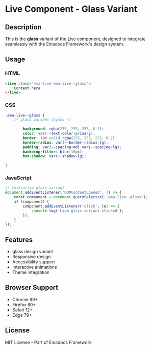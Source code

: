 # Live Component - Glass Variant

## Description
This is the **glass** variant of the Live component, designed to integrate seamlessly with the Emadocs Framework's design system.

## Usage

### HTML
```html
<live class="ema-live ema-live--glass">
    Content here
</live>
```

### CSS
```css
.ema-live--glass {
    /* glass variant styles */
    
        background: rgba(255, 255, 255, 0.1);
        color: var(--text-color-primary);
        border: 1px solid rgba(255, 255, 255, 0.2);
        border-radius: var(--border-radius-lg);
        padding: var(--spacing-md) var(--spacing-lg);
        backdrop-filter: blur(10px);
        box-shadow: var(--shadow-lg);
    
}
```

### JavaScript
```javascript
// Initialize glass variant
document.addEventListener('DOMContentLoaded', () => {
    const component = document.querySelector('.ema-live--glass');
    if (component) {
        component.addEventListener('click', (e) => {
            console.log('Live glass variant clicked');
        });
    }
});
```

## Features
- glass design variant
- Responsive design
- Accessibility support
- Interactive animations
- Theme integration

## Browser Support
- Chrome 60+
- Firefox 60+
- Safari 12+
- Edge 79+

## License
MIT License - Part of Emadocs Framework
